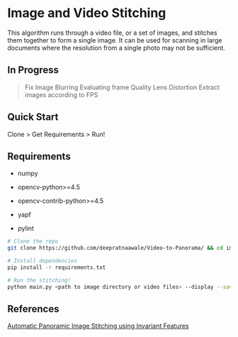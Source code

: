 # Image and Video Stitching
This algorithm runs through a video file, or a set of images, and stitches them together to form a single image. It can be
used for scanning in large documents where the resolution from a single photo may not be sufficient. 

## In Progress
> Fix Image Blurring
> Evaluating frame Quality
> Lens Distortion
> Extract images according to FPS

## Quick Start
Clone > Get Requirements > Run!

## Requirements
* numpy

* opencv-python>=4.5

* opencv-contrib-python>=4.5

* yapf

* pylint

```bash
# Clone the repo
git clone https://github.com/deepratnaawale/Video-to-Panorama/ && cd image_stitching

# Install dependencies
pip install -r requirements.txt

# Run the stitching!
python main.py <path to image directory or video files> --display --save
```

## References
[Automatic Panoramic Image Stitching using Invariant Features](https://www.cs.bath.ac.uk/brown/papers/ijcv2007.pdf)
